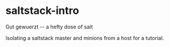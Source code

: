 # saltstack-intro
Gut gewuerzt -- a hefty dose of salt

Isolating a saltstack master and minions from a host for a tutorial.